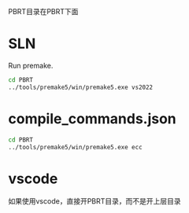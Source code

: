 
PBRT目录在PBRT下面

# SLN 
Run premake. 

```sh
cd PBRT
../tools/premake5/win/premake5.exe vs2022
```

# compile_commands.json


```sh
cd PBRT
../tools/premake5/win/premake5.exe ecc
```



# vscode

如果使用vscode，直接开PBRT目录，而不是开上层目录